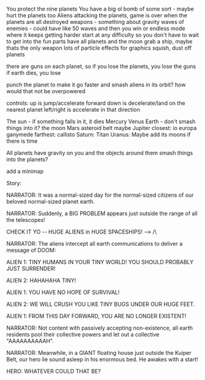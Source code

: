 You protect the nine planets
You have a big ol bomb of some sort - maybe hurt the planets too
Aliens attacking the planets, game is over when the planets are all destroyed
weapons - 
something about gravity
waves of enemies - could have like 50 waves and then you win
or endless mode where it keeps getting harder
start at any difficulty so you don't have to wait to get into the fun parts
have all planets and the moon
grab a ship, maybe thats the only weapon
lots of particle effects for graphics squish, dust off planets

there are guns on each planet, so if you lose the planets, you lose the guns
if earth dies, you lose


punch the planet to make it go faster and smash aliens in its orbit?
how would that not be overpowered

controls:
    up is jump/accelerate forward
    down is decelerate/land on the nearest planet
    left/right is accelerate in that direction



The sun - if something falls in it, it dies
Mercury
Venus
Earth - don't smash things into it?
    the moon
Mars
asteroid belt maybe
Jupiter
    closest: io
    europa
    ganymede
    farthest: callisto
Saturn:
    Titan
Uranus:
    Maybe add its moons if there is time


All planets have gravity on you and the objects around them
smash things into the planets?


add a minimap



Story:

NARRATOR: It was a normal-sized day for the normal-sized citizens of our beloved normal-sized planet earth.

NARRATOR: Suddenly, a BIG PROBLEM appears just outside the range of all the telescopes!

CHECK IT YO -- HUGE ALIENS in HUGE SPACESHIPS! --> /\

NARRATOR: The aliens intercept all earth communications to deliver a message of DOOM:

ALIEN 1: TINY HUMANS IN YOUR TINY WORLD!  YOU SHOULD PROBABLY JUST SURRENDER!

ALIEN 2: HAHAHAHA TINY!

ALIEN 1: YOU HAVE NO HOPE OF SURVIVAL!

ALIEN 2: WE WILL CRUSH YOU LIKE TINY BUGS UNDER OUR HUGE FEET.

ALIEN 1: FROM THIS DAY FORWARD, YOU ARE NO LONGER EXISTENT!

NARRATOR: Not content with passively accepting non-existence, all earth residents pool their collective powers and let out a collective "AAAAAAAAAAH".

NARRATOR: Meanwhile, in a GIANT floating house just outside the Kuiper Belt, our hero lie sound asleep in his enormous bed.  He awakes with a start!

HERO: WHATEVER COULD THAT BE?
